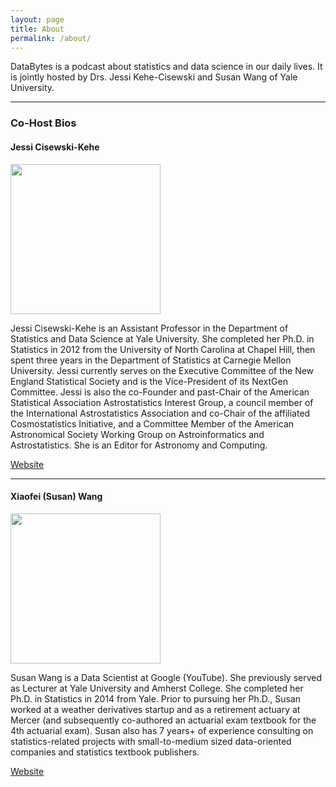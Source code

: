 ```yaml
---
layout: page
title: About
permalink: /about/
---
```


DataBytes is a podcast about statistics and data science in our daily lives. It is jointly hosted by Drs. Jessi Kehe-Cisewski and Susan Wang of Yale University. 
<hr>
<h3>Co-Host Bios</h3>
<h4>Jessi Cisewski-Kehe</h4>

<div class="row">
  <div class="col-sm-4">
    <img class="img-responsive img-hover img-rounded"
               src="../static/img/jessi2.jpg" alt="" width="240">
  </div>
  <div class="col-sm-8">
  <p>Jessi Cisewski-Kehe is an Assistant Professor
   in the Department of Statistics and Data
   Science at Yale University. She completed
   her Ph.D. in Statistics in 2012 from the
   University of North Carolina at Chapel Hill,
   then spent three years in the Department of
   Statistics at Carnegie Mellon University. Jessi currently serves on the Executive Committee of the New England Statistical Society and is the Vice-President of its NextGen Committee. Jessi is also the co-Founder and past-Chair of the American Statistical Association Astrostatistics Interest Group, a council member of the International Astrostatistics Association and co-Chair of the affiliated Cosmostatistics Initiative, and a Committee Member of the American Astronomical Society Working Group on Astroinformatics and Astrostatistics.  She is an Editor for Astronomy and Computing.</p>
<a href="https://jessicisewskikehe.github.io/"  class="btn btn-primary">Website</a>
</div>
</div>

<hr>
<h4>Xiaofei (Susan) Wang</h4>
<div class="row">
  <div class="col-sm-4">
  <img class="img-responsive img-hover img-rounded"
             src="../static/img/susanwang.jpg" alt="" width="240">
</div>
  <div class="col-sm-8">
<p>Susan Wang is a Data Scientist at Google (YouTube). She previously served as Lecturer at Yale University and Amherst College. She completed her Ph.D. in Statistics in 2014 from Yale. Prior to pursuing her Ph.D., Susan worked at a weather derivatives startup and as a retirement actuary at Mercer (and subsequently co-authored an actuarial exam ​textbook​ for the 4th actuarial exam). Susan also has 7 years+ of experience consulting on statistics-related projects with small-to-medium sized data-oriented companies and statistics textbook publishers.
</p>
 <a href="http://xiaofei-wang.com/" class="btn btn-primary">Website</a>
 </div>
</div>

